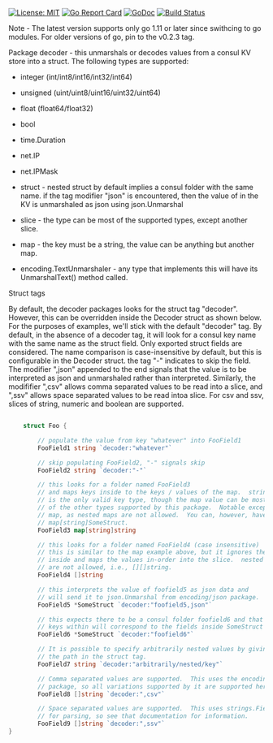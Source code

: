 [![License: MIT](https://img.shields.io/badge/License-MIT-yellow.svg)](https://opensource.org/licenses/MIT)
[![Go Report Card](https://goreportcard.com/badge/github.com/myENA/consul-decoder)](https://goreportcard.com/report/github.com/myENA/consul-decoder)
[![GoDoc](https://godoc.org/github.com/myENA/consul-decoder?status.svg)](https://godoc.org/github.com/myENA/consul-decoder)
[![Build Status](https://travis-ci.org/myENA/consul-decoder.svg?branch=master)](https://travis-ci.org/myENA/consul-decoder)

Note - The latest version supports only go 1.11 or later since swithcing to go modules.  For older versions of go, pin to the v0.2.3 tag.

Package decoder - this unmarshals or decodes values from a consul KV store into a struct. The following types are supported:

* integer (int/int8/int16/int32/int64)
* unsigned (uint/uint8/uint16/uint32/uint64)
* float (float64/float32)
* bool
* time.Duration
* net.IP
* net.IPMask
* struct - nested struct by default implies a consul folder with the same name.
         if the tag modifier "json" is encountered, then the value of in the KV
         is unmarshaled as json using json.Unmarshal

* slice - the type can be most of the supported types, except another slice.
* map - the key must be a string, the value can be anything but another map.
* encoding.TextUnmarshaler - any type that implements this will have its UnmarshalText() method called.         

Struct tags

By default, the decoder packages looks for the struct tag "decoder". However,
 this can be overridden inside the Decoder struct as shown below. For the 
 purposes of examples, we'll stick with the default "decoder" tag. By default, 
 in the absence of a decoder tag, it will look for a consul key name with the 
 same name as the struct field. Only exported struct fields are considered. 
 The name comparison is case-insensitive by default, but this is configurable 
 in the Decoder struct. the tag "-" indicates to skip the field. The modifier 
 ",json" appended to the end signals that the value is to be interpreted as 
 json and unmarshaled rather than interpreted. Similarly, the modififier 
 ",csv" allows comma separated values to be read into a slice, and ",ssv" 
 allows space separated values to be read intoa slice. For csv and ssv, slices
  of string, numeric and boolean are supported.

```go

    struct Foo {

        // populate the value from key "whatever" into FooField1
        FooField1 string `decoder:"whatever"`

        // skip populating FooField2, "-" signals skip
        FooField2 string `decoder:"-"`

        // this looks for a folder named FooField3
        // and maps keys inside to the keys / values of the map.  string
        // is the only valid key type, though the map value can be most any
        // of the other types supported by this package.  Notable exception
        // map, as nested maps are not allowed.  You can, however, have a
        // map[string]SomeStruct.
        FooField3 map[string]string

        // this looks for a folder named FooField4 (case insensitive)
        // this is similar to the map example above, but it ignores the keys
        // inside and maps the values in-order into the slice.  nested slices
        // are not allowed, i.e., [][]string.
        FooField4 []string

        // this interprets the value of foofield5 as json data and
        // will send it to json.Unmarshal from encoding/json package.
        FooField5 *SomeStruct `decoder:"foofield5,json"`

        // this expects there to be a consul folder foofield6 and that the
        // keys within will correspond to the fields inside SomeStruct type.
        FooField6 *SomeStruct `decoder:"foofield6"`

        // It is possible to specify arbitrarily nested values by giving
        // the path in the struct tag.
        FooField7 string `decoder:"arbitrarily/nested/key"`

        // Comma separated values are supported.  This uses the encoding/csv
        // package, so all variations supported by it are supported here.
        FooField8 []string `decoder:",csv"`

        // Space separated values are supported.  This uses strings.Fields
        // for parsing, so see that documentation for information.
        FooField9 []string `decoder:",ssv"`
}
```

